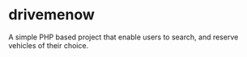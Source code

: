 # drivemenow

A simple PHP based project that enable users to search, and reserve vehicles of their choice. 
